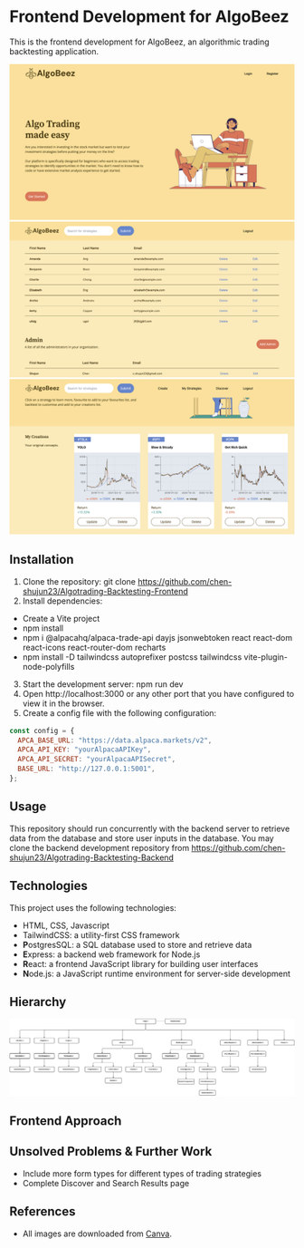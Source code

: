 # Frontend Development for AlgoBeez

This is the frontend development for AlgoBeez, an algorithmic trading backtesting application.

![Home page](public/UserHome.png)
![Admin Dashboard page](public/AdminHome.png)
![My Strategies page](public/MyStrategies.png)

## Installation

1. Clone the repository: git clone https://github.com/chen-shujun23/Algotrading-Backtesting-Frontend
2. Install dependencies:

- Create a Vite project
- npm install
- npm i @alpacahq/alpaca-trade-api dayjs jsonwebtoken react react-dom react-icons react-router-dom recharts
- npm install -D tailwindcss autoprefixer postcss tailwindcss vite-plugin-node-polyfills

3. Start the development server: npm run dev
4. Open http://localhost:3000 or any other port that you have configured to view it in the browser.
5. Create a config file with the following configuration:

```javascript
const config = {
  APCA_BASE_URL: "https://data.alpaca.markets/v2",
  APCA_API_KEY: "yourAlpacaAPIKey",
  APCA_API_SECRET: "yourAlpacaAPISecret",
  BASE_URL: "http://127.0.0.1:5001",
};
```

## Usage

This repository should run concurrently with the backend server to retrieve data from the database and store user inputs in the database. You may clone the backend development repository from https://github.com/chen-shujun23/Algotrading-Backtesting-Backend

## Technologies

This project uses the following technologies:

- HTML, CSS, Javascript
- TailwindCSS: a utility-first CSS framework
- **P**ostgresSQL: a SQL database used to store and retrieve data
- **E**xpress: a backend web framework for Node.js
- **R**eact: a frontend JavaScript library for building user interfaces
- **N**ode.js: a JavaScript runtime environment for server-side development

## Hierarchy

![Hierarchy](public/Hierarchy.png)

## Frontend Approach

## Unsolved Problems & Further Work

- Include more form types for different types of trading strategies
- Complete Discover and Search Results page

## References

- All images are downloaded from [Canva](https://www.canva.com/).
